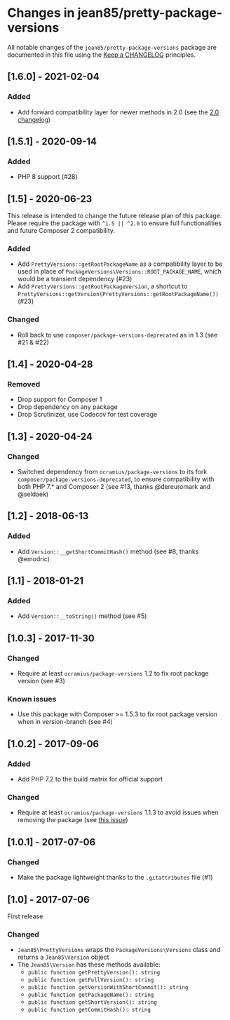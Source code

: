 # Changes in jean85/pretty-package-versions

All notable changes of the `jean85/pretty-package-versions` package are documented in this file using the 
[Keep a CHANGELOG](http://keepachangelog.com/) principles.

## [1.6.0] - 2021-02-04
### Added
 * Add forward compatibility layer for newer methods in 2.0 (see the [2.0 changelog](https://github.com/Jean85/pretty-package-versions/blob/2.x/CHANGELOG.md#200---2021-01-14))

## [1.5.1] - 2020-09-14
### Added
 * PHP 8 support (#28)

## [1.5] - 2020-06-23
This release is intended to change the future release plan of this package. Please require the package with `^1.5 || ^2.0` to ensure full functionalities and future Composer 2 compatibility.

### Added
 * Add `PrettyVersions::getRootPackageName` as a compatibility layer to be used in place of `PackageVersions\Versions::ROOT_PACKAGE_NAME`, which would be a transient dependency (#23)
 * Add `PrettyVersions::getRootPackageVersion`, a shortcut to `PrettyVersions::getVersion(PrettyVersions::getRootPackageName())` (#23)

### Changed
 * Roll back to use `composer/package-versions-deprecated` as in 1.3 (see #21 & #22)

## [1.4] - 2020-04-28
### Removed
 * Drop support for Composer 1
 * Drop dependency on any package
 * Drop Scrutinizer, use Codecov for test coverage

## [1.3] - 2020-04-24
### Changed
 * Switched dependency from `ocramius/package-versions` to its fork `composer/package-versions-deprecated`, to ensure compatibility with both PHP 7.* and Composer 2 (see #13, thanks @dereuromark and @seldaek)

## [1.2] - 2018-06-13
### Added
 * Add `Version::__getShortCommitHash()` method (see #8, thanks @emodric)

## [1.1] - 2018-01-21
### Added
 * Add `Version::__toString()` method (see #5)

## [1.0.3] - 2017-11-30
### Changed
 * Require at least `ocramius/package-versions` 1.2 to fix root package version (see #3)
### Known issues
 * Use this package with Composer >= 1.5.3 to fix root package version when in version-branch (see #4)

## [1.0.2] - 2017-09-06
### Added
 * Add PHP 7.2 to the build matrix for official support
### Changed
 * Require at least `ocramius/package-versions` 1.1.3 to avoid issues when removing the package (see [this issue](https://github.com/Ocramius/PackageVersions/issues/41))

## [1.0.1] - 2017-07-06
### Changed
 * Make the package lightweight thanks to the `.gitattributes` file (#1)

## [1.0] - 2017-07-06
First release
### Changed
 * `Jean85\PrettyVersions` wraps the `PackageVersions\Versions` class and returns a `Jean85\Version` object
 * The `Jean85\Version` has these methods available:
    * `public function getPrettyVersion(): string`
    * `public function getFullVersion(): string`
    * `public function getVersionWithShortCommit(): string`
    * `public function getPackageName(): string`
    * `public function getShortVersion(): string`
    * `public function getCommitHash(): string`
